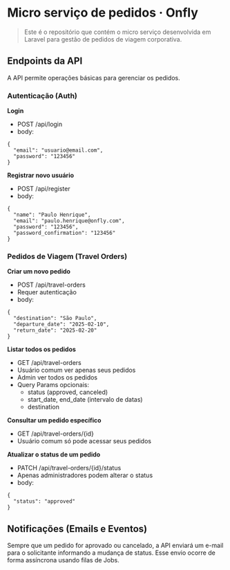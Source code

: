 # Micro serviço de pedidos &middot; Onfly
> Este é o repositório que contém o micro serviço desenvolvida em Laravel para gestão de pedidos de viagem corporativa. 

## Endpoints da API

A API permite operações básicas para gerenciar os pedidos.

### Autenticação (Auth)
**Login**
- POST /api/login
- body: 
```
{
  "email": "usuario@email.com",
  "password": "123456"
}
```
**Registrar novo usuário**
- POST /api/register
- body: 
```
{
  "name": "Paulo Henrique",
  "email": "paulo.henrique@onfly.com",
  "password": "123456",
  "password_confirmation": "123456"
}

```

### Pedidos de Viagem (Travel Orders)
**Criar um novo pedido**
- POST /api/travel-orders
- Requer autenticação
- body: 
```
{
  "destination": "São Paulo",
  "departure_date": "2025-02-10",
  "return_date": "2025-02-20"
}
```

**Listar todos os pedidos**
- GET /api/travel-orders
- Usuário comum ver apenas seus pedidos
- Admin ver todos os pedidos
- Query Params opcionais:
    - status (approved, canceled)
    - start_date, end_date (intervalo de datas)
    - destination

**Consultar um pedido específico**
- GET /api/travel-orders/{id}
- Usuário comum só pode acessar seus pedidos

**Atualizar o status de um pedido**
- PATCH /api/travel-orders/{id}/status
- Apenas administradores podem alterar o status
- body: 
```
{
  "status": "approved"
}
```

## Notificações (Emails e Eventos)

Sempre que um pedido for aprovado ou cancelado, a API enviará um e-mail para o solicitante informando a mudança de status.
Esse envio ocorre de forma assíncrona usando filas de Jobs.